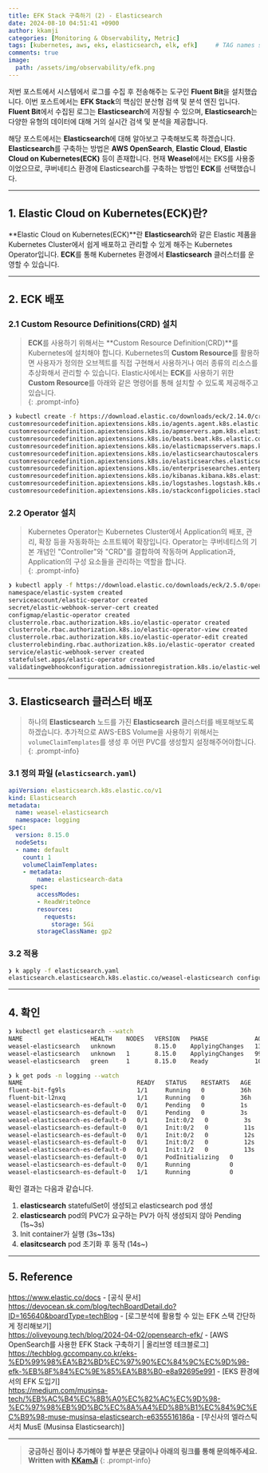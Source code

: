 ```yaml
---
title: EFK Stack 구축하기 (2) - Elasticsearch
date: 2024-08-10 04:51:41 +0900
author: kkamji
categories: [Monitoring & Observability, Metric]
tags: [kubernetes, aws, eks, elasticsearch, elk, efk]     # TAG names should always be lowercase
comments: true
image:
  path: /assets/img/observability/efk.png
---
```


저번 포스트에서 시스템에서 로그를 수집 후 전송해주는 도구인 **Fluent Bit**을 설치했습니다. 이번 포스트에서는 **EFK Stack**의 핵심인 분산형 검색 및 분석 엔진 입니다. **Fluent Bit**에서 수집된 로그는 **Elasticsearch**에 저장될 수 있으며, **Elasticsearch**는 다양한 유형의 데이터에 대해 거의 실시간 검색 및 분석을 제공합니다.  

해당 포스트에서는 **Elasticsearch**에 대해 알아보고 구축해보도록 하겠습니다. **Elasticsearch**를 구축하는 방법은 **AWS OpenSearch**, **Elastic Cloud**, **Elastic Cloud on Kubernetes(ECK)** 등이 존재합니다. 현재 **Weasel**에서는 EKS를 사용중이었으므로, 쿠버네티스 환경에 Elasticsearch를 구축하는 방법인 **ECK**를 선택했습니다.

---

## 1. Elastic Cloud on Kubernetes(ECK)란?

**Elastic Cloud on Kubernetes(ECK)**란 **Elasticsearch**와 같은 Elastic 제품을 Kubernetes Cluster에서 쉽게 배포하고 관리할 수 있게 해주는 Kubernetes Operator입니다. **ECK**를 통해 Kubernetes 환경에서 **Elasticsearch** 클러스터를 운영할 수 있습니다.

---

## 2. ECK 배포

### 2.1 Custom Resource Definitions(CRD) 설치

> **ECK**를 사용하기 위해서는 **Custom Resource Definition(CRD)**를 Kubernetes에 설치해야 합니다. Kubernetes의 **Custom Resource**를 활용하면 사용자가 정의한 오브젝트를 직접 구현해서 사용하거나 여러 종류의 리소스를 추상화해서 관리할 수 있습니다. Elastic사에서는 **ECK**를 사용하기 위한 **Custom Resource**를 아래와 같은 명령어를 통해 설치할 수 있도록 제공해주고 있습니다.  
{: .prompt-info}

```bash
❯ kubectl create -f https://download.elastic.co/downloads/eck/2.14.0/crds.yaml
customresourcedefinition.apiextensions.k8s.io/agents.agent.k8s.elastic.co created
customresourcedefinition.apiextensions.k8s.io/apmservers.apm.k8s.elastic.co created
customresourcedefinition.apiextensions.k8s.io/beats.beat.k8s.elastic.co created
customresourcedefinition.apiextensions.k8s.io/elasticmapsservers.maps.k8s.elastic.co created
customresourcedefinition.apiextensions.k8s.io/elasticsearchautoscalers.autoscaling.k8s.elastic.co created
customresourcedefinition.apiextensions.k8s.io/elasticsearches.elasticsearch.k8s.elastic.co created
customresourcedefinition.apiextensions.k8s.io/enterprisesearches.enterprisesearch.k8s.elastic.co created
customresourcedefinition.apiextensions.k8s.io/kibanas.kibana.k8s.elastic.co created
customresourcedefinition.apiextensions.k8s.io/logstashes.logstash.k8s.elastic.co created
customresourcedefinition.apiextensions.k8s.io/stackconfigpolicies.stackconfigpolicy.k8s.elastic.co created
```

### 2.2 Operator 설치

> Kubernetes Operator는 Kubernetes Cluster에서 Application의 배포, 관리, 확장 등을 자동화하는 소프트웨어 확장입니다. Operator는 쿠버네티스의 기본 개념인 "Controller"와 "CRD"를 결합하여 작동하며 Application과, Application의 구성 요소들을 관리하는 역할을 합니다.  
{: .prompt-info}

```bash
❯ kubectl apply -f https://download.elastic.co/downloads/eck/2.5.0/operator.yaml
namespace/elastic-system created
serviceaccount/elastic-operator created
secret/elastic-webhook-server-cert created
configmap/elastic-operator created
clusterrole.rbac.authorization.k8s.io/elastic-operator created
clusterrole.rbac.authorization.k8s.io/elastic-operator-view created
clusterrole.rbac.authorization.k8s.io/elastic-operator-edit created
clusterrolebinding.rbac.authorization.k8s.io/elastic-operator created
service/elastic-webhook-server created
statefulset.apps/elastic-operator created
validatingwebhookconfiguration.admissionregistration.k8s.io/elastic-webhook.k8s.elastic.co created
```

---

## 3. Elasticsearch 클러스터 배포

> 하나의 **Elasticsearch** 노드를 가진 **Elasticsearch** 클러스터를 배포해보도록 하겠습니다. 추가적으로 AWS-EBS Volume을 사용하기 위해서는 `volumeClaimTemplates`를 생성 후 어떤 PVC를 생성할지 설정해주어야합니다.  
{: .prompt-info}

### 3.1 정의 파일 (`elasticsearch.yaml`)

```yaml
apiVersion: elasticsearch.k8s.elastic.co/v1
kind: Elasticsearch
metadata:
  name: weasel-elasticsearch
  namespace: logging
spec:
  version: 8.15.0
  nodeSets:
  - name: default
    count: 1
    volumeClaimTemplates:
    - metadata:
        name: elasticsearch-data
      spec:
        accessModes:
        - ReadWriteOnce
        resources:
          requests:
            storage: 5Gi
        storageClassName: gp2
```

### 3.2 적용

```bash
❯ k apply -f elasticsearch.yaml
elasticsearch.elasticsearch.k8s.elastic.co/weasel-elasticsearch configured
```

---

## 4. 확인

```bash
❯ kubectl get elasticsearch --watch
NAME                   HEALTH    NODES   VERSION   PHASE             AGE
weasel-elasticsearch   unknown           8.15.0    ApplyingChanges   13s
weasel-elasticsearch   unknown   1       8.15.0    ApplyingChanges   99s
weasel-elasticsearch   green     1       8.15.0    Ready             105s

❯ k get pods -n logging --watch
NAME                                READY   STATUS    RESTARTS   AGE
fluent-bit-fg9ls                    1/1     Running   0          36h
fluent-bit-l2nxq                    1/1     Running   0          36h
weasel-elasticsearch-es-default-0   0/1     Pending   0          1s
weasel-elasticsearch-es-default-0   0/1     Pending   0          3s
weasel-elasticsearch-es-default-0   0/1     Init:0/2   0          3s
weasel-elasticsearch-es-default-0   0/1     Init:0/2   0          11s
weasel-elasticsearch-es-default-0   0/1     Init:0/2   0          12s
weasel-elasticsearch-es-default-0   0/1     Init:0/2   0          12s
weasel-elasticsearch-es-default-0   0/1     Init:1/2   0          13s
weasel-elasticsearch-es-default-0   0/1     PodInitializing   0          14s
weasel-elasticsearch-es-default-0   0/1     Running           0          15s
weasel-elasticsearch-es-default-0   1/1     Running           0          46s
```

확인 결과는 다음과 같습니다.

1. **elasticsearch** statefulSet이 생성되고 elasticsearch pod 생성
2. **elasticsearch** pod의 PVC가 요구하는 PV가 아직 생성되지 않아 Pending (1s~3s)
3. Init container가 실행 (3s~13s)
4. **elasitcsearch** pod 초기화 후 동작 (14s~)

---

## 5. Reference

<https://www.elastic.co/docs> - [공식 문서]  
<https://devocean.sk.com/blog/techBoardDetail.do?ID=165640&boardType=techBlog> - [로그분석에 활용할 수 있는 EFK 스택 간단하게 정리해보기]  
<https://oliveyoung.tech/blog/2024-04-02/opensearch-efk/> - [AWS OpenSearch를 사용한 EFK Stack 구축하기 | 올리브영 테크블로그]  
<https://techblog.gccompany.co.kr/eks-%ED%99%98%EA%B2%BD%EC%97%90%EC%84%9C%EC%9D%98-efk-%EB%8F%84%EC%9E%85%EA%B8%B0-e8a92695e991> - [EKS 환경에서의 EFK 도입기]  
<https://medium.com/musinsa-tech/%EB%AC%B4%EC%8B%A0%EC%82%AC%EC%9D%98-%EC%97%98%EB%9D%BC%EC%8A%A4%ED%8B%B1%EC%84%9C%EC%B9%98-muse-musinsa-elasticsearch-e6355516186a> - [무신사의 엘라스틱서치 MusE (Musinsa Elasticsearch)]  

---
> **궁금하신 점이나 추가해야 할 부분은 댓글이나 아래의 링크를 통해 문의해주세요.**  
> **Written with [KKamJi](https://www.linkedin.com/in/taejikim/)**
{: .prompt-info}
